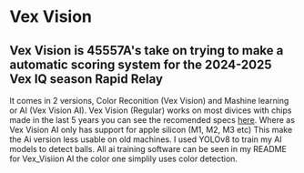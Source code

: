 # Vex Vision
## Vex Vision is 45557A's take on trying to make a automatic scoring system for the 2024-2025 Vex IQ season Rapid Relay
It comes in 2 versions, Color Reconition (Vex Vision) and Mashine learning or AI (Vex Vision AI).
Vex Vision (Regular) works on most divices with chips made in the last 5 years you can see the recomended specs [here](https://lavadeg31.github.io/Vex_Iq/Vex_Vision/System_Requirements). Where as Vex Vision AI only has support for apple silicon (M1, M2, M3 etc) This make the Ai version less usable on old machines. I used YOLOv8 to train my AI models to detect balls. All ai training software can be seen in my README for Vex_Visiion AI the color one simplily uses color detection.
